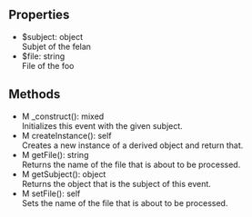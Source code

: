 <div class="context">
    <h2>Properties</h2>
    <ul>
      <li><span>$subject:</span> object<br>Subjet of the felan</li>
      <li><span>$file:</span> string<br>File of the foo</li>
    </ul>
    <h2>Methods</h2>
    <ul>
      <li><span>M _construct(): mixed</span><br>Initializes this event with the given subject.</li>
      <li><span>M createInstance(): self</span><br>Creates a new instance of a derived object and return that.</li>
      <li><span>M getFile(): string</span><br>Returns the name of the file that is about to be processed.</li>
      <li><span>M getSubject(): object</span><br>Returns the object that is the subject of this event.</li>
      <li><span>M setFile(): self</span><br>Sets the name of the file that is about to be processed.</li>
    </ul>
</div>
